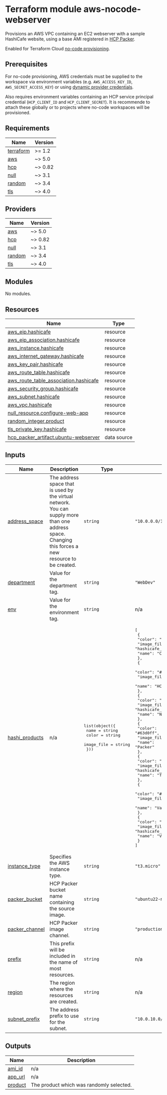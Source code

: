 # Terraform module aws-nocode-webserver

Provisions an AWS VPC containing an EC2 webserver with a sample HashiCafe website, using a base AMI registered in [HCP Packer](https://www.hashicorp.com/products/packer).

Enabled for Terraform Cloud [no-code provisioning](https://developer.hashicorp.com/terraform/cloud-docs/no-code-provisioning/module-design).

## Prerequisites

For no-code provisioning, AWS credentials must be supplied to the workspace via environment variables (e.g. `AWS_ACCESS_KEY_ID`, `AWS_SECRET_ACCESS_KEY`) or using [dynamic provider credentials](https://developer.hashicorp.com/terraform/cloud-docs/workspaces/dynamic-provider-credentials).

Also requires environment variables containing an HCP service principal credential (`HCP_CLIENT_ID` and `HCP_CLIENT_SECRET`). It is recommende to attach these globally or to projects where no-code workspaces will be provisioned.

<!-- BEGIN_TF_DOCS -->
## Requirements

| Name | Version |
|------|---------|
| <a name="requirement_terraform"></a> [terraform](#requirement\_terraform) | >= 1.2 |
| <a name="requirement_aws"></a> [aws](#requirement\_aws) | ~> 5.0 |
| <a name="requirement_hcp"></a> [hcp](#requirement\_hcp) | ~> 0.82 |
| <a name="requirement_null"></a> [null](#requirement\_null) | ~> 3.1 |
| <a name="requirement_random"></a> [random](#requirement\_random) | ~> 3.4 |
| <a name="requirement_tls"></a> [tls](#requirement\_tls) | ~> 4.0 |

## Providers

| Name | Version |
|------|---------|
| <a name="provider_aws"></a> [aws](#provider\_aws) | ~> 5.0 |
| <a name="provider_hcp"></a> [hcp](#provider\_hcp) | ~> 0.82 |
| <a name="provider_null"></a> [null](#provider\_null) | ~> 3.1 |
| <a name="provider_random"></a> [random](#provider\_random) | ~> 3.4 |
| <a name="provider_tls"></a> [tls](#provider\_tls) | ~> 4.0 |

## Modules

No modules.

## Resources

| Name | Type |
|------|------|
| [aws_eip.hashicafe](https://registry.terraform.io/providers/hashicorp/aws/latest/docs/resources/eip) | resource |
| [aws_eip_association.hashicafe](https://registry.terraform.io/providers/hashicorp/aws/latest/docs/resources/eip_association) | resource |
| [aws_instance.hashicafe](https://registry.terraform.io/providers/hashicorp/aws/latest/docs/resources/instance) | resource |
| [aws_internet_gateway.hashicafe](https://registry.terraform.io/providers/hashicorp/aws/latest/docs/resources/internet_gateway) | resource |
| [aws_key_pair.hashicafe](https://registry.terraform.io/providers/hashicorp/aws/latest/docs/resources/key_pair) | resource |
| [aws_route_table.hashicafe](https://registry.terraform.io/providers/hashicorp/aws/latest/docs/resources/route_table) | resource |
| [aws_route_table_association.hashicafe](https://registry.terraform.io/providers/hashicorp/aws/latest/docs/resources/route_table_association) | resource |
| [aws_security_group.hashicafe](https://registry.terraform.io/providers/hashicorp/aws/latest/docs/resources/security_group) | resource |
| [aws_subnet.hashicafe](https://registry.terraform.io/providers/hashicorp/aws/latest/docs/resources/subnet) | resource |
| [aws_vpc.hashicafe](https://registry.terraform.io/providers/hashicorp/aws/latest/docs/resources/vpc) | resource |
| [null_resource.configure-web-app](https://registry.terraform.io/providers/hashicorp/null/latest/docs/resources/resource) | resource |
| [random_integer.product](https://registry.terraform.io/providers/hashicorp/random/latest/docs/resources/integer) | resource |
| [tls_private_key.hashicafe](https://registry.terraform.io/providers/hashicorp/tls/latest/docs/resources/private_key) | resource |
| [hcp_packer_artifact.ubuntu-webserver](https://registry.terraform.io/providers/hashicorp/hcp/latest/docs/data-sources/packer_artifact) | data source |

## Inputs

| Name | Description | Type | Default | Required |
|------|-------------|------|---------|:--------:|
| <a name="input_address_space"></a> [address\_space](#input\_address\_space) | The address space that is used by the virtual network. You can supply more than one address space. Changing this forces a new resource to be created. | `string` | `"10.0.0.0/16"` | no |
| <a name="input_department"></a> [department](#input\_department) | Value for the department tag. | `string` | `"WebDev"` | no |
| <a name="input_env"></a> [env](#input\_env) | Value for the environment tag. | `string` | n/a | yes |
| <a name="input_hashi_products"></a> [hashi\_products](#input\_hashi\_products) | n/a | <pre>list(object({<br>    name       = string<br>    color      = string<br>    image_file = string<br>  }))</pre> | <pre>[<br>  {<br>    "color": "#dc477d",<br>    "image_file": "hashicafe_art_consul.png",<br>    "name": "Consul"<br>  },<br>  {<br>    "color": "#ffffff",<br>    "image_file": "hashicafe_art_hcp.png",<br>    "name": "HCP"<br>  },<br>  {<br>    "color": "#60dea9",<br>    "image_file": "hashicafe_art_nomad.png",<br>    "name": "Nomad"<br>  },<br>  {<br>    "color": "#63d0ff",<br>    "image_file": "hashicafe_art_packer.png",<br>    "name": "Packer"<br>  },<br>  {<br>    "color": "#844fba",<br>    "image_file": "hashicafe_art_terraform.png",<br>    "name": "Terraform"<br>  },<br>  {<br>    "color": "#2e71e5",<br>    "image_file": "hashicafe_art_vagrant.png",<br>    "name": "Vagrant"<br>  },<br>  {<br>    "color": "#ffec6e",<br>    "image_file": "hashicafe_art_vault.png",<br>    "name": "Vault"<br>  }<br>]</pre> | no |
| <a name="input_instance_type"></a> [instance\_type](#input\_instance\_type) | Specifies the AWS instance type. | `string` | `"t3.micro"` | no |
| <a name="input_packer_bucket"></a> [packer\_bucket](#input\_packer\_bucket) | HCP Packer bucket name containing the source image. | `string` | `"ubuntu22-nginx"` | no |
| <a name="input_packer_channel"></a> [packer\_channel](#input\_packer\_channel) | HCP Packer image channel. | `string` | `"production"` | no |
| <a name="input_prefix"></a> [prefix](#input\_prefix) | This prefix will be included in the name of most resources. | `string` | n/a | yes |
| <a name="input_region"></a> [region](#input\_region) | The region where the resources are created. | `string` | n/a | yes |
| <a name="input_subnet_prefix"></a> [subnet\_prefix](#input\_subnet\_prefix) | The address prefix to use for the subnet. | `string` | `"10.0.10.0/24"` | no |

## Outputs

| Name | Description |
|------|-------------|
| <a name="output_ami_id"></a> [ami\_id](#output\_ami\_id) | n/a |
| <a name="output_app_url"></a> [app\_url](#output\_app\_url) | n/a |
| <a name="output_product"></a> [product](#output\_product) | The product which was randomly selected. |
<!-- END_TF_DOCS -->